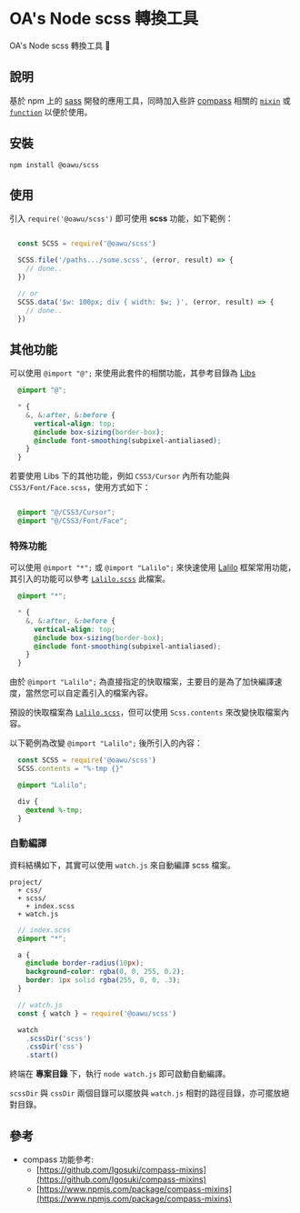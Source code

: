# OA's Node scss 轉換工具

OA's Node scss 轉換工具 📝


## 說明
基於 npm 上的 [sass](https://www.npmjs.com/package/sass) 開發的應用工具，同時加入些許 [compass](http://compass-style.org/) 相關的 [`mixin`](https://sass-lang.com/documentation/at-rules/mixin) 或 [`function`](https://sass-lang.com/documentation/at-rules/function) 以便於使用。

## 安裝

```shell
npm install @oawu/scss
```


## 使用

引入 `require('@oawu/scss')` 即可使用 **scss** 功能，如下範例：

```javascript

  const SCSS = require('@oawu/scss')

  SCSS.file('/paths.../some.scss', (error, result) => {
    // done..
  })

  // or
  SCSS.data('$w: 100px; div { width: $w; }', (error, result) => {
    // done..
  })

```

## 其他功能

可以使用 `@import "@";` 來使用此套件的相關功能，其參考目錄為 [Libs](https://github.com/oawu/npm-scss/tree/master/Libs)

```scss
  @import "@";

  * {
    &, &:after, &:before {
      vertical-align: top;
      @include box-sizing(border-box);
      @include font-smoothing(subpixel-antialiased);
    }
  }
```

若要使用 Libs 下的其他功能，例如 `CSS3/Cursor` 內所有功能與 `CSS3/Font/Face.scss`，使用方式如下：

```scss

  @import "@/CSS3/Cursor";
  @import "@/CSS3/Font/Face";

```


### 特殊功能

可以使用 `@import "*";` 或 `@import "Lalilo";` 來快速使用 [Lalilo](https://github.com/oawu/Lalilo) 框架常用功能，其引入的功能可以參考 [`Lalilo.scss`](https://github.com/oawu/npm-scss/blob/master/Libs/Lalilo.scss) 此檔案。

```scss
  @import "*";

  * {
    &, &:after, &:before {
      vertical-align: top;
      @include box-sizing(border-box);
      @include font-smoothing(subpixel-antialiased);
    }
  }
```

由於 `@import "Lalilo";` 為直接指定的快取檔案，主要目的是為了加快編譯速度，當然您可以自定義引入的檔案內容。

預設的快取檔案為 [`Lalilo.scss`](https://github.com/oawu/npm-scss/blob/master/Libs/Lalilo.scss)，但可以使用 `Scss.contents` 來改變快取檔案內容。

以下範例為改變 `@import "Lalilo";` 後所引入的內容：

```javascript
  const SCSS = require('@oawu/scss')
  SCSS.contents = "%-tmp {}"
```

```scss
  @import "Lalilo";

  div {
    @extend %-tmp;
  }
```

### 自動編譯

資料結構如下，其實可以使用 `watch.js` 來自動編譯 scss 檔案。

```
project/
  + css/
  + scss/
    + index.scss
  + watch.js
```

``` scss
  // index.scss
  @import "*";

  a {
    @include border-radius(10px);
    background-color: rgba(0, 0, 255, 0.2);
    border: 1px solid rgba(255, 0, 0, .3);
  }
```

``` javascript
  // watch.js
  const { watch } = require('@oawu/scss')

  watch
    .scssDir('scss')
    .cssDir('css')
    .start()
```

終端在 **專案目錄** 下，執行 `node watch.js` 即可啟動自動編譯。

`scssDir` 與 `cssDir` 兩個目錄可以擺放與 `watch.js` 相對的路徑目錄，亦可擺放絕對目錄。


## 參考 
* compass 功能參考:
  * [https://github.com/Igosuki/compass-mixins](https://github.com/Igosuki/compass-mixins)
  * [https://www.npmjs.com/package/compass-mixins](https://www.npmjs.com/package/compass-mixins)
